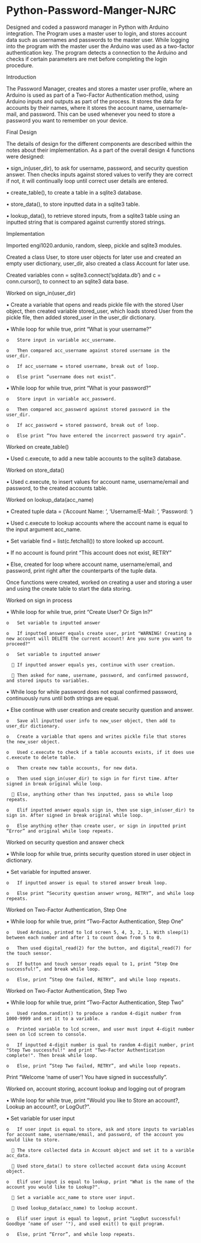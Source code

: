 # Python-Password-Manger-NJRC

Designed and coded a password manager in Python with Arduino integration. The Program uses a master user to login, and stores account data such as usernames and passwords to the master user. While logging into the program with the master user the Arduino was used as a two-factor authentication key. The program detects a connection to the Arduino and checks if certain parameters are met before completing the login procedure.



Introduction


The Password Manager, creates and stores a master user profile, where an Arduino is used as part of a Two-Factor Authentication method, using Arduino inputs and outputs as part of the process. It stores the data for accounts by their names, where it stores the account name, username/e-mail, and password. This can be used whenever you need to store a password you want to remember on your device.



Final Design


The details of design for the different components are described within the notes about their implementation. As a part of the overall design 4 functions were designed:

•	sign_in(user_dir), to ask for username, password, and security question answer. Then checks inputs against stored values to verify they are correct if not, it will continually loop until correct user details are entered. 

•	create_table(), to create a table in a sqlite3 database.

•	store_data(), to store inputted data in a sqlite3 table.

•	lookup_data(), to retrieve stored inputs, from a sqlite3 table using an inputted string that is compared against currently stored strings.
 


Implementation


Imported engi1020.ardunio, random, sleep, pickle and sqlite3 modules.

Created a class User, to store user objects for later use and created an empty user dictionary, user_dir, also created a class Account for later use.

Created variables conn = sqlite3.connect(‘sqldata.db’) and c = conn.cursor(), to connect to an sqlite3 data base.


Worked on sign_in(user_dir)
  
  •	Create a variable that opens and reads pickle file with the stored User object, then created variable stored_user, which loads stored User from the pickle file, then added       stored_user in the user_dir dictionary. 
  
  •	While loop for while true, print “What is your username?”
    
    o	Store input in variable acc_username.
    
    o	Then compared acc_username against stored username in the user_dir.
    
    o	If acc_username = stored username, break out of loop.
    
    o	Else print “username does not exist”.
  
  •	While loop for while true, print “What is your password?”
    
    o	Store input in variable acc_password.
    
    o	Then compared acc_password against stored password in the user_dir.
    
    o	If acc_password = stored password, break out of loop.
    
    o	Else print “You have entered the incorrect password try again”.


Worked on create_table()
  
  •	Used c.execute, to add a new table accounts to the sqlite3 database.


Worked on store_data()
  
  •	Used c.execute, to insert values for account name, username/email and password, to the created accounts table.


Worked on lookup_data(acc_name)
  
  •	Created tuple data = (‘Account Name: ‘, ‘Username/E-Mail: ‘, ‘Password: ‘)
  
  •	Used c.execute to lookup accounts where the account name is equal to the input argument acc_name. 
  
  •	Set variable find = list(c.fetchall()) to store looked up account.
  
  •	If no account is found print “This account does not exist, RETRY”
  
  •	Else, created for loop where account name, username/email, and password, print right after the counterparts of the tuple data.

Once functions were created, worked on creating a user and storing a user and using the create table to start the data storing.


Worked on sign in process
  
  •	While loop for while true, print “Create User? Or Sign In?”
    
    o	Set variable to inputted answer
   
    o	If inputted answer equals create user, print "WARNING! Creating a new account will DELETE the current account! Are you sure you want to proceed?"
    
    o	Set variable to inputted answer
     
      	If inputted answer equals yes, continue with user creation.
      
      	Then asked for name, username, password, and confirmed password, and stored inputs to variables.
  
  •	While loop for while password does not equal confirmed password, continuously runs until both strings are equal.
  
  •	Else continue with user creation and create security question and answer.
    
    o	Save all inputted user info to new_user object, then add to user_dir dictionary. 
    
    o	Create a variable that opens and writes pickle file that stores the new_user object.
    
    o	Used c.execute to check if a table accounts exists, if it does use c.execute to delete table.
    
    o	Then create new table accounts, for new data.
    
    o	Then used sign_in(user_dir) to sign in for first time. After signed in break original while loop.
     
      	Else, anything other than Yes inputted, pass so while loop repeats.
    
    o	Elif inputted answer equals sign in, then use sign_in(user_dir) to sign in. After signed in break original while loop.
    
    o	Else anything other than create user, or sign in inputted print “Error” and original while loop repeats.


Worked on security question and answer check
  
  •	While loop for while true, prints security question stored in user object in dictionary.
  
  •	Set variable for inputted answer.
    
    o	If inputted answer is equal to stored answer break loop.
    
    o	Else print “Security question answer wrong, RETRY”, and while loop repeats.


Worked on Two-Factor Authentication, Step One
  
  •	While loop for while true, print “Two-Factor Authentication, Step One”
    
    o	Used Arduino, printed to lcd screen 5, 4, 3, 2, 1. With sleep(1) between each number and after 1 to count down from 5 to 0.
    
    o	Then used digital_read(2) for the button, and digital_read(7) for the touch sensor.
    
    o	If button and touch sensor reads equal to 1, print “Step One successful!”, and break while loop.
    
    o	Else, print ”Step One failed, RETRY”, and while loop repeats.


Worked on Two-Factor Authentication, Step Two
  
  •	While loop for while true, print “Two-Factor Authentication, Step Two”
    
    o	Used random.randint() to produce a random 4-digit number from 1000-9999 and set it to a variable.
    
    o	Printed variable to lcd screen, and user must input 4-digit number seen on lcd screen to console.
    
    o	If inputted 4-digit number is qual to random 4-digit number, print "Step Two successful!" and print "Two-Factor Authentication complete!". Then break while loop.
    
    o	Else, print ”Step Two failed, RETRY”, and while loop repeats.

Print “Welcome ‘name of user’! You have signed in successfully”.


Worked on, account storing, account lookup and logging out of program
  
  •	While loop for while true, print "Would you like to Store an account?, Lookup an account?, or LogOut?".
  
  •	Set variable for user input
    
    o	If user input is equal to store, ask and store inputs to variables for account name, username/email, and password, of the account you would like to store.
      
      	The store collected data in Account object and set it to a varible acc_data.
      
      	Used store_data() to store collected account data using Account object.
    
    o	Elif user input is equal to lookup, print "What is the name of the account you would like to Lookup?".
      
      	Set a variable acc_name to store user input.
      
      	Used lookup_data(acc_name) to lookup account.
    
    o	Elif user input is equal to logout, print "LogOut successful! Goodbye ‘name of user ‘"), and used exit() to quit program.
    
    o	Else, print “Error”, and while loop repeats.
